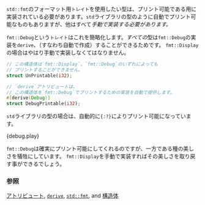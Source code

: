 <!--- All types which want to use `std::fmt` formatting `traits` require an --->
<!--- implementation to be printable. Automatic implementations are only provided --->
<!--- for types such as in the `std` library. All others *must* be manually --->
<!--- implemented somehow. --->
`std::fmt`のフォーマット用`トレイト`を使用したい型は、プリント可能である用に実装されている必要があります。`std`ライブラリの型のように自動でプリント可能なものもありますが、他はすべて*手動で実装する必要があります。*

<!--- The `fmt::Debug` `trait` makes this very straightforward. *All* types can --->
<!--- `derive` (automatically create) the `fmt::Debug` implementation. This is --->
<!--- not true for `fmt::Display` which must be manually implemented. --->
`fmt::Debug`という`トレイト`はこれを簡略化します。*すべての*型は`fmt::Debug`の実装を`derive`、（すなわち自動で作成）することができるためです。
`fmt::Display`の場合はやはり手動で実装しなくてはなりません。


```rust
// この構造体は`fmt::Display`、`fmt::Debug`のいずれによっても
// プリントすることができません。
struct UnPrintable(i32);

// `derive`アトリビュートは、
// この構造体を`fmt::Debug`でプリントするための実装を自動で提供します。
#[derive(Debug)]
struct DebugPrintable(i32);
```

<!--- All `std` library types automatically are printable with `{:?}` too: --->
`std`ライブラリの型の場合は、自動的に`{:?}`によりプリント可能になっています。

{debug.play}

<!--- So `fmt::Debug` definitely makes this printable but sacrifices some --->
<!--- elegance. Manually implementing `fmt::Display` will fix that. --->
`fmt::Debug`は確実にプリント可能にしてくれるのですが、一方である種の美しさを犠牲にしています。
`fmt::Display`を手動で実装すればその美しさを取り戻す事ができるでしょう。

<!--
### See also
-->
### 参照

[アトリビュート][attributes], [`derive`][derive], [`std::fmt`][fmt],
and [構造体][structs]

[attributes]: http://doc.rust-lang.org/reference.html#attributes
[derive]: ../../trait/derive.html
[fmt]: http://doc.rust-lang.org/std/fmt/
[structs]: ../../custom_types/structs.html

